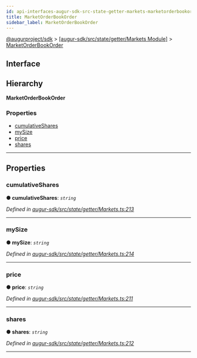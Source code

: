 ```yaml
---
id: api-interfaces-augur-sdk-src-state-getter-markets-marketorderbookorder
title: MarketOrderBookOrder
sidebar_label: MarketOrderBookOrder
---
```


[@augurproject/sdk](api-readme.md) > [[augur-sdk/src/state/getter/Markets Module]](api-modules-augur-sdk-src-state-getter-markets-module.md) > [MarketOrderBookOrder](api-interfaces-augur-sdk-src-state-getter-markets-marketorderbookorder.md)

## Interface

## Hierarchy

**MarketOrderBookOrder**

### Properties

* [cumulativeShares](api-interfaces-augur-sdk-src-state-getter-markets-marketorderbookorder.md#cumulativeshares)
* [mySize](api-interfaces-augur-sdk-src-state-getter-markets-marketorderbookorder.md#mysize)
* [price](api-interfaces-augur-sdk-src-state-getter-markets-marketorderbookorder.md#price)
* [shares](api-interfaces-augur-sdk-src-state-getter-markets-marketorderbookorder.md#shares)

---

## Properties

<a id="cumulativeshares"></a>

###  cumulativeShares

**● cumulativeShares**: *`string`*

*Defined in [augur-sdk/src/state/getter/Markets.ts:213](https://github.com/AugurProject/augur/blob/0787bf1a23/packages/augur-sdk/src/state/getter/Markets.ts#L213)*

___
<a id="mysize"></a>

###  mySize

**● mySize**: *`string`*

*Defined in [augur-sdk/src/state/getter/Markets.ts:214](https://github.com/AugurProject/augur/blob/0787bf1a23/packages/augur-sdk/src/state/getter/Markets.ts#L214)*

___
<a id="price"></a>

###  price

**● price**: *`string`*

*Defined in [augur-sdk/src/state/getter/Markets.ts:211](https://github.com/AugurProject/augur/blob/0787bf1a23/packages/augur-sdk/src/state/getter/Markets.ts#L211)*

___
<a id="shares"></a>

###  shares

**● shares**: *`string`*

*Defined in [augur-sdk/src/state/getter/Markets.ts:212](https://github.com/AugurProject/augur/blob/0787bf1a23/packages/augur-sdk/src/state/getter/Markets.ts#L212)*

___

